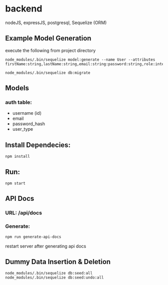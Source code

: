 # backend

nodeJS, expressJS, postgresql, Sequelize (ORM)

## Example Model Generation
execute the following from project directory
```
node_modules/.bin/sequelize model:generate --name User --attributes firstName:string,lastName:string,email:string:password:string,role:integer
```
```
node_modules/.bin/sequelize db:migrate
```

## Models
### auth table:
- username (id)
- email
- password_hash
- user_type

## Install Dependecies:
```
npm install
```


## Run:
```
npm start
```

## API Docs
### URL: /api/docs
### Generate:
```
npm run generate-api-docs
```
restart server after generating api docs

## Dummy Data Insertion & Deletion
```
node_modules/.bin/sequelize db:seed:all
node_modules/.bin/sequelize db:seed:undo:all
```